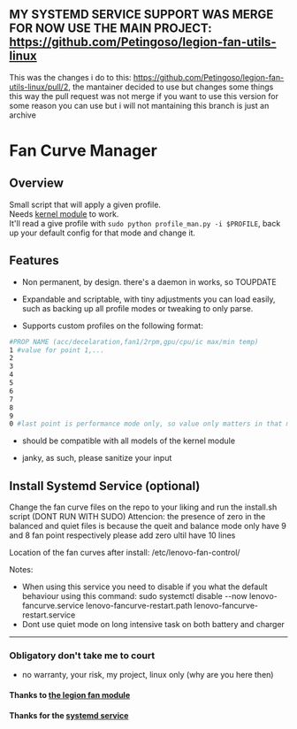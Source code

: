 ## MY SYSTEMD SERVICE SUPPORT WAS MERGE FOR NOW USE THE MAIN PROJECT: https://github.com/Petingoso/legion-fan-utils-linux

This was the changes i do to this: https://github.com/Petingoso/legion-fan-utils-linux/pull/2, the mantainer decided to use but changes some things this way the pull request was not merge if you want to use this version for some reason you can use but i will not mantaining this branch is just an archive

# Fan Curve Manager

## Overview 
Small script that will apply a given profile.  
Needs [kernel module](https://github.com/johnfanv2/LenovoLegionLinux) to work.  
It'll read a give profile with `sudo python profile_man.py -i $PROFILE`, back up your default config for that mode and change it.


## Features 
- Non permanent, by design. there's a daemon in works, so TOUPDATE 

- Expandable and scriptable, with tiny adjustments you can load easily, such as backing up all profile modes or tweaking to only parse.  

- Supports custom profiles on the following format:
```bash
#PROP NAME (acc/decelaration,fan1/2rpm,gpu/cpu/ic max/min temp)
1 #value for point 1,...
2 
3 
4 
5 
6 
7 
8 
9
0 #last point is performance mode only, so value only matters in that mode
```
- should be compatible with all models of the kernel module

-  janky, as such, please sanitize your input 

## Install Systemd Service (optional)

Change the fan curve files on the repo to your liking and run the install.sh script (DONT RUN WITH SUDO)
Attencion: the presence of zero in the balanced and quiet files is because the queit and balance mode only have 9 and 8 fan point respectively please add zero ultil have 10 lines

Location of the fan curves after install: /etc/lenovo-fan-control/

Notes:
- When using this service you need to disable if you what the default behaviour using this command: sudo systemctl disable --now lenovo-fancurve.service lenovo-fancurve-restart.path lenovo-fancurve-restart.service
- Dont use quiet mode on long intensive task on both battery and charger

___ 

### Obligatory don't take me to court 
- no warranty, your risk, my project, linux only (why are you here then)


#### Thanks to [the legion fan module](https://github.com/johnfanv2/LenovoLegionLinux) 

#### Thanks for the [systemd service](https://github.com/MrDuartePT/legion-fan-utils-linux)

